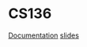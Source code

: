 # CS136

[Documentation](https://github.com/james-bern/CS136/wiki)
[slides](https://github.com/james-bern/CS136/wiki/Slides)
